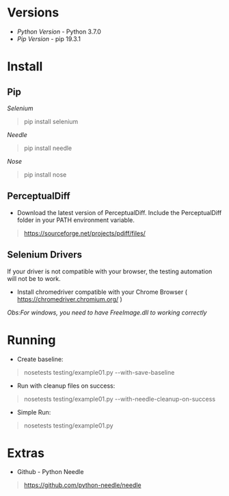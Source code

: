 Versions
========

* *Python Version* - Python 3.7.0
* *Pip Version* - pip 19.3.1 

Install
=======
Pip
---

*Selenium*

> pip install selenium

*Needle*

> pip install needle

*Nose*

> pip install nose

PerceptualDiff
--------------

* Download the latest version of PerceptualDiff. Include the PerceptualDiff folder in your PATH environment variable.

> https://sourceforge.net/projects/pdiff/files/

Selenium Drivers
----------------

If your driver is not compatible with your browser, the testing automation will not be to work.

* Install chromedriver compatible with your Chrome Browser
( https://chromedriver.chromium.org/ )

*Obs:For windows, you need to have FreeImage.dll to working correctly*

Running
=======

* Create baseline:

> nosetests testing/example01.py --with-save-baseline

* Run with cleanup files on success:

> nosetests testing/example01.py --with-needle-cleanup-on-success

* Simple Run:

> nosetests testing/example01.py

Extras
======

* Github - Python Needle

> https://github.com/python-needle/needle